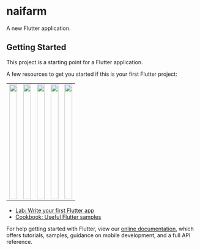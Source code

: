 # naifarm

A new Flutter application.

## Getting Started

This project is a starting point for a Flutter application.

A few resources to get you started if this is your first Flutter project:

<table>
  <td>
    <img src="https://www.img.in.th/images/a9bad8c38bbe90521869db0f2de9a2ba.png" width="100%" height="300px"/>
  </td>
   <td><img src="https://www.img.in.th/images/828acc3c26c81a890a572262e5c0ab7a.md.png" width="100%" height="300px"/>
      </td>
    <td><img src="https://www.img.in.th/images/3a9f57d3f8b3999c8da694a8e8e67ec1.png" width="100%" height="300px"/>
      </td>
    <td><img src="https://www.img.in.th/images/5aa7e8b93dd1d8af243a0a20e3be895b.png" width="100%" height="300px"/>
      </td>
    <td><img src="https://www.img.in.th/images/1e8d034d0325bd2546c1b090f28efb69.png" width="100%" height="300px"/>
      </td>
   
  </table>


- [Lab: Write your first Flutter app](https://flutter.dev/docs/get-started/codelab)
- [Cookbook: Useful Flutter samples](https://flutter.dev/docs/cookbook)

For help getting started with Flutter, view our
[online documentation](https://flutter.dev/docs), which offers tutorials,
samples, guidance on mobile development, and a full API reference.

